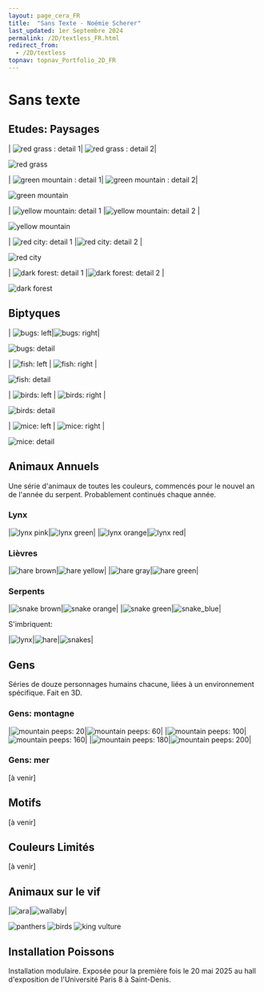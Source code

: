 ```yaml
---
layout: page_cera_FR
title:  "Sans Texte - Noémie Scherer"
last_updated: 1er Septembre 2024
permalink: /2D/textless_FR.html
redirect_from: 
  - /2D/textless
topnav: topnav_Portfolio_2D_FR
---
```


# Sans texte

## Etudes: Paysages

| ![red grass : detail 1](/assets/art/2D/study_red-grass_detail-1_def_gla_wm.jpg)| ![red grass : detail 2](/assets/art/2D/study_red-grass_detail-2_def_gla_wm.jpg)|

![red grass](/assets/art/2D/study_red-grass_pt_probsgla.jpg)

| ![green mountain : detail 1](/assets/art/2D/study_green-mountain_detail-1_def_gla_wm.jpg)| ![green mountain : detail 2](/assets/art/2D/study_green-mountain_detail-2_def_gla_wm.jpg)|

![green mountain](/assets/art/2D/study_green-mountain_pt_probsgla.jpg)


| ![yellow mountain: detail 1](/assets/art/2D/study_yellow-mountain_part1_wm_gla_def.jpg) |![yellow mountain: detail 2](/assets/art/2D/study_yellow-mountain_part2_wm_gla_def.jpg) |

![yellow mountain](/assets/art/2D/study_yellow-mountain_wm_gla_def.jpg)


| ![red city: detail 1](/assets/art/2D/study_red-city_light_part1_wm_gla_def.jpg) |![red city: detail 2](/assets/art/2D/study_red-city_light_part2_wm_gla_def.jpg) |

![red city](/assets/art/2D/study_red-city_light_eye_wm_gla_def.jpg)

| ![dark forest: detail 1](/assets/art/2D/study_dark-forest_part1_wm_gla_def.jpg) |![dark forest: detail 2](/assets/art/2D/study_dark-forest_part2_wm_gla_def.jpg) |

![dark forest](/assets/art/2D/study_dark-forest_wm_gla_def.jpg)

## Biptyques

| ![bugs: left](/assets/art/2D/bookmark_bugs_wm_default_l.jpg)|![bugs: right](/assets/art/2D/bookmark_bugs_wm_default_r.jpg)|

![bugs: detail](/assets/art/2D/bookmark_bugs_part-1_wm_medium.jpg)

| ![fish: left](/assets/art/2D/bookmark_fish_wm_medium_l.jpg) | ![fish: right](/assets/art/2D/bookmark_fish_wm_medium_r.jpg) |

![fish: detail](/assets/art/2D/bookmark_fish_part-1_wm_medium.jpg)

| ![birds: left](/assets/art/2D/bookmark_birds_wm_default_l.jpg) | ![birds: right](/assets/art/2D/bookmark_birds_wm_default_r.jpg) |

![birds: detail](/assets/art/2D/bookmark_birds_part-1_wm_default.jpg)

| ![mice: left](/assets/art/2D/bookmark_mice_wm_medium_l.jpg) | ![mice: right](/assets/art/2D/bookmark_mice_wm_medium_r.jpg) |

![mice: detail](/assets/art/2D/bookmark_mice_part-1_wm_medium.jpg)


## Animaux Annuels
Une série d'animaux de toutes les couleurs, commencés pour le nouvel an de l'année du serpent. Probablement continués chaque année.

### Lynx

|![lynx pink](/assets/art/2D/hA6_lynx_pink_wm_def_glazed.jpg)|![lynx green](/assets/art/2D/hA6_lynx_green_wm_def_glazed.jpg)|
|![lynx orange](/assets/art/2D/hA6_lynx_orange_wm_def_glazed.jpg)|![lynx red](/assets/art/2D/hA6_lynx_red_wm_def_glazed.jpg)|

### Lièvres

|![hare brown](/assets/art/2D/rabbits_indiv_brown_wm_glaz.jpg)|![hare yellow](/assets/art/2D/rabbits_indiv_yellow_wm_glaz.jpg)|
|![hare gray](/assets/art/2D/rabbits_indiv_gray_wm_glaz.jpg)|![hare green](/assets/art/2D/rabbits_indiv_green_wm_glaz.jpg)|

### Serpents

|![snake brown](/assets/art/2D/snake_brown_wm_def_glazed.jpg)|![snake orange](/assets/art/2D/snake_orange_wm_def_glazed.jpg)|
|![snake green](/assets/art/2D/snake_green_wm_def_glazed.jpg)|![snake_blue](/assets/art/2D/snake_blue_wm_def_glazed.jpg)|

S'imbriquent:

|![lynx](/assets/art/2D/A5_lynx_wm_def_glazed.jpg)|![hare](/assets/art/2D/rabbits_wm_glaz.jpg)|![snakes](/assets/art/2D/snakese_wm_def_glazed.jpg)|

## Gens
Séries de douze personnages humains chacune, liées à un environnement spécifique. Fait en 3D.
### Gens: montagne

|![mountain peeps: 20](/assets/art/2D/moutainPeeps_0020_wm_gla_def.jpg)|![mountain peeps: 60](/assets/art/2D/moutainPeeps_0060_wm_gla_def.jpg)|
|![mountain peeps: 100](/assets/art/2D/moutainPeeps_0100_wm_gla_def.jpg)|![mountain peeps: 160](/assets/art/2D/moutainPeeps_0160_wm_gla_def.jpg)|
|![mountain peeps: 180](/assets/art/2D/moutainPeeps_0180_wm_gla_def.jpg)|![mountain peeps: 200](/assets/art/2D/moutainPeeps_0200_wm_gla_def.jpg)|

### Gens: mer
[à venir]

## Motifs
[à venir]

## Couleurs Limités
[à venir]

## Animaux sur le vif

|![ara](/assets/art/2D/araBleu_postcard_wm_gla_def.jpg)|![wallaby](/assets/art/2D/wallaby_postcard_wm_gla_def.jpg)|

![panthers](/assets/art/2D/panthere_wm_gla_def.jpg)
![birds](/assets/art/2D/randomBirds_cadre_wm_gla_def.jpg)
![king vulture](/assets/art/2D/vautourPape_wm_gla_def.jpg)


## Installation Poissons
Installation modulaire. Exposée pour la première fois le 20 mai 2025 au hall d'exposition de l'Université Paris 8 à Saint-Denis.
